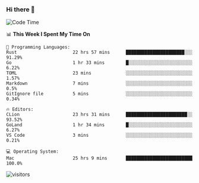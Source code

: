 ### Hi there 👋

<!--
**CrazyCollin/crazycollin** is a ✨ _special_ ✨ repository because its `README.md` (this file) appears on your GitHub profile.

Here are some ideas to get you started:

- 🔭 I’m currently working on ...
- 🌱 I’m currently learning ...
- 👯 I’m looking to collaborate on ...
- 🤔 I’m looking for help with ...
- 💬 Ask me about ...
- 📫 How to reach me: ...
- 😄 Pronouns: ...
- ⚡ Fun fact: ...
-->

<!--START_SECTION:waka-->
![Code Time](http://img.shields.io/badge/Code%20Time-70%20hrs%2058%20mins-blue)

📊 **This Week I Spent My Time On** 

```text
💬 Programming Languages: 
Rust                     22 hrs 57 mins      ██████████████████████░░░   91.29% 
Go                       1 hr 33 mins        █░░░░░░░░░░░░░░░░░░░░░░░░   6.22% 
TOML                     23 mins             ░░░░░░░░░░░░░░░░░░░░░░░░░   1.57% 
Markdown                 7 mins              ░░░░░░░░░░░░░░░░░░░░░░░░░   0.5% 
GitIgnore file           5 mins              ░░░░░░░░░░░░░░░░░░░░░░░░░   0.34%

🔥 Editors: 
CLion                    23 hrs 31 mins      ███████████████████████░░   93.52% 
GoLand                   1 hr 34 mins        █░░░░░░░░░░░░░░░░░░░░░░░░   6.27% 
VS Code                  3 mins              ░░░░░░░░░░░░░░░░░░░░░░░░░   0.21%

💻 Operating System: 
Mac                      25 hrs 9 mins       █████████████████████████   100.0%

```


<!--END_SECTION:waka-->


![visitors](https://visitor-badge.glitch.me/badge?page_id=crazycollin.crazycollin&left_color=green&right_color=red)
